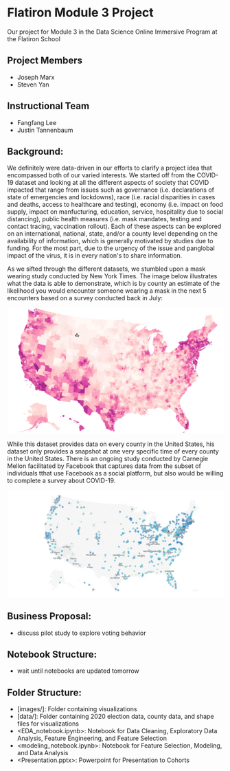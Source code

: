 # Flatiron Module 3 Project
Our project for Module 3 in the Data Science Online Immersive Program at the Flatiron School

## Project Members
- Joseph Marx
- Steven Yan

## Instructional Team
- Fangfang Lee
- Justin Tannenbaum

## Background:
We definitely were data-driven in our efforts to clarify a project idea that encompassed both of our varied interests.  We started off from the COVID-19 dataset and looking at all the different aspects of society that COVID impacted that range from issues such as governance (i.e. declarations of state of emergencies and lockdowns), race (i.e. racial disparities in cases and deaths, access to healthcare and testing), economy (i.e. impact on food supply, impact on manfucturing, education, service, hospitality due to social distancing), public health measures (i.e. mask mandates, testing and contact tracing, vaccination rollout).  Each of these aspects can be explored on an international, national, state, and/or a county level depending on the availability of information, which is generally motivated by studies due to funding.  For the most part, due to the urgency of the issue and panglobal impact of the virus, it is in every nation's to share information.

As we sifted through the different datasets, we stumbled upon a mask wearing study conducted by New York Times. The image below illustrates what the data is able to demonstrate, which is by county an estimate of the likelihood you would encounter someone wearing a mask in the next 5 encounters based on a survey conducted back in July:

<img src='images/fb_mask_data.png'>

While this dataset provides data on every county in the United States, his dataset only provides a snapshot at one very specific time of every county in the United States.  There is an ongoing study conducted by Carnegie Mellon facilitated by Facebook that captures data from the subset of individuals tthat use Facebook as a social platform, but also would be willing to complete a survey about COVID-19.

<img src='images/delphi_dec.png'>


## Business Proposal:
- discuss pilot study to explore voting behavior


## Notebook Structure:
- wait until notebooks are updated tomorrow


## Folder Structure:
- [images/]: Folder containing visualizations
- [data/]: Folder containing 2020 election data, county data, and shape files for visualizations
- <EDA_notebook.ipynb>: Notebook for Data Cleaning, Exploratory Data Analysis, Feature Engineering, and Feature Selection
- <modeling_notebook.ipynb>:  Notebook for Feature Selection, Modeling, and Data Analysis
- <Presentation.pptx>: Powerpoint for Presentation to Cohorts
